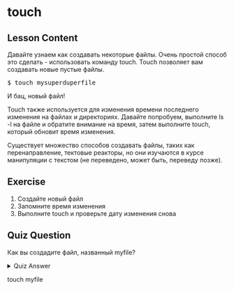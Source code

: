 # touch

## Lesson Content

Давайте узнаем как создавать некоторые файлы. Очень простой способ это сделать - использовать команду touch. Touch позволяет вам создавать новые пустые файлы.

<pre>$ touch mysuperduperfile</pre>

И бац, новый файл!

Touch также используется для изменения времени последнего изменения на файлах и директориях. Давайте попробуем, выполните ls -l на файле и обратите внимание на время, затем выполните touch, который обновит время изменения.

Существует множество способов создавать файлы, таких как перенаправление, тектовые реакторы, но они изучаются в курсе манипуляции с текстом (не переведено, может быть, переведу позже).

## Exercise

<ol>
<li>Создайте новый файл</li>
<li>Запомните время изменения</li>
<li>Выполните touch и проверьте дату изменения снова</li>
</ol>

## Quiz Question

Как вы создадите файл, названный myfile?

<details>
    <summary>Quiz Answer</summary>
</details>

touch myfile